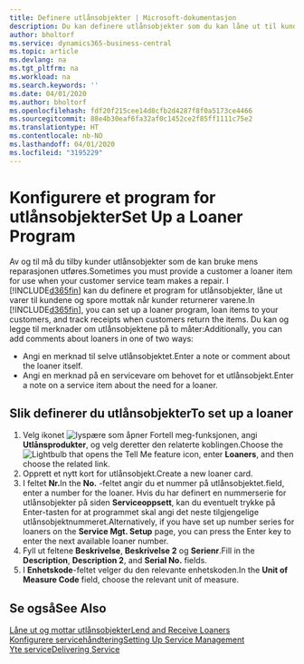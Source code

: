 ```yaml
---
title: Definere utlånsobjekter | Microsoft-dokumentasjon
description: Du kan definere utlånsobjekter som du kan låne ut til kunder for å erstatte servicevarer mens de får service.
author: bholtorf
ms.service: dynamics365-business-central
ms.topic: article
ms.devlang: na
ms.tgt_pltfrm: na
ms.workload: na
ms.search.keywords: ''
ms.date: 04/01/2020
ms.author: bholtorf
ms.openlocfilehash: fdf20f215cee14d8cfb2d4287f8f0a5173ce4466
ms.sourcegitcommit: 88e4b30eaf6fa32af0c1452ce2f85ff1111c75e2
ms.translationtype: HT
ms.contentlocale: nb-NO
ms.lasthandoff: 04/01/2020
ms.locfileid: "3195229"
---
```

# <a name="set-up-a-loaner-program"></a><span data-ttu-id="de522-103">Konfigurere et program for utlånsobjekter</span><span class="sxs-lookup"><span data-stu-id="de522-103">Set Up a Loaner Program</span></span>
<span data-ttu-id="de522-104">Av og til må du tilby kunder utlånsobjekter som de kan bruke mens reparasjonen utføres.</span><span class="sxs-lookup"><span data-stu-id="de522-104">Sometimes you must provide a customer a loaner item for use when your customer service team makes a repair.</span></span> <span data-ttu-id="de522-105">I [!INCLUDE[d365fin](includes/d365fin_md.md)] kan du definere et program for utlånsobjekter, låne ut varer til kundene og spore mottak når kunder returnerer varene.</span><span class="sxs-lookup"><span data-stu-id="de522-105">In [!INCLUDE[d365fin](includes/d365fin_md.md)], you can set up a loaner program, loan items to your customers, and track receipts when customers return the items.</span></span> <span data-ttu-id="de522-106">Du kan og legge til merknader om utlånsobjektene på to måter:</span><span class="sxs-lookup"><span data-stu-id="de522-106">Additionally, you can add comments about loaners in one of two ways:</span></span>  
  
* <span data-ttu-id="de522-107">Angi en merknad til selve utlånsobjektet.</span><span class="sxs-lookup"><span data-stu-id="de522-107">Enter a note or comment about the loaner itself.</span></span>  
* <span data-ttu-id="de522-108">Angi en merknad på en servicevare om behovet for et utlånsobjekt.</span><span class="sxs-lookup"><span data-stu-id="de522-108">Enter a note on a service item about the need for a loaner.</span></span>  

## <a name="to-set-up-a-loaner"></a><span data-ttu-id="de522-109">Slik definerer du utlånsobjekter</span><span class="sxs-lookup"><span data-stu-id="de522-109">To set up a loaner</span></span>  
1. <span data-ttu-id="de522-110">Velg ikonet ![lyspære som åpner Fortell meg-funksjonen](media/ui-search/search_small.png "Fortell hva du vil gjøre"), angi **Utlånsprodukter**, og velg deretter den relaterte koblingen.</span><span class="sxs-lookup"><span data-stu-id="de522-110">Choose the ![Lightbulb that opens the Tell Me feature](media/ui-search/search_small.png "Tell me what you want to do") icon, enter **Loaners**, and then choose the related link.</span></span>  
2. <span data-ttu-id="de522-111">Opprett et nytt kort for utlånsobjekt.</span><span class="sxs-lookup"><span data-stu-id="de522-111">Create a new loaner card.</span></span> 
3. <span data-ttu-id="de522-112">I feltet **Nr.**</span><span class="sxs-lookup"><span data-stu-id="de522-112">In the **No.**</span></span> <span data-ttu-id="de522-113">-feltet angir du et nummer på utlånsobjektet.</span><span class="sxs-lookup"><span data-stu-id="de522-113">field, enter a number for the loaner.</span></span> <span data-ttu-id="de522-114">Hvis du har definert en nummerserie for utlånsobjekter på siden **Serviceoppsett**, kan du eventuelt trykke på Enter-tasten for at programmet skal angi det neste tilgjengelige utlånsobjektnummeret.</span><span class="sxs-lookup"><span data-stu-id="de522-114">Alternatively, if you have set up number series for loaners on the **Service Mgt. Setup** page, you can press the Enter key to enter the next available loaner number.</span></span>  
4. <span data-ttu-id="de522-115">Fyll ut feltene **Beskrivelse**, **Beskrivelse 2** og **Serienr**.</span><span class="sxs-lookup"><span data-stu-id="de522-115">Fill in the **Description**, **Description 2**, and **Serial No.** fields.</span></span>  
5. <span data-ttu-id="de522-116">I **Enhetskode**-feltet velger du den relevante enhetskoden.</span><span class="sxs-lookup"><span data-stu-id="de522-116">In the **Unit of Measure Code** field, choose the relevant unit of measure.</span></span>  
  
## <a name="see-also"></a><span data-ttu-id="de522-117">Se også</span><span class="sxs-lookup"><span data-stu-id="de522-117">See Also</span></span>
[<span data-ttu-id="de522-118">Låne ut og mottar utlånsobjekter</span><span class="sxs-lookup"><span data-stu-id="de522-118">Lend and Receive Loaners</span></span>](service-how-to-lend-receive-loaners.md)  
[<span data-ttu-id="de522-119">Konfigurere servicehåndtering</span><span class="sxs-lookup"><span data-stu-id="de522-119">Setting Up Service Management</span></span>](service-setup-service.md)  
[<span data-ttu-id="de522-120">Yte service</span><span class="sxs-lookup"><span data-stu-id="de522-120">Delivering Service</span></span>](service-deliver-service.md)  

